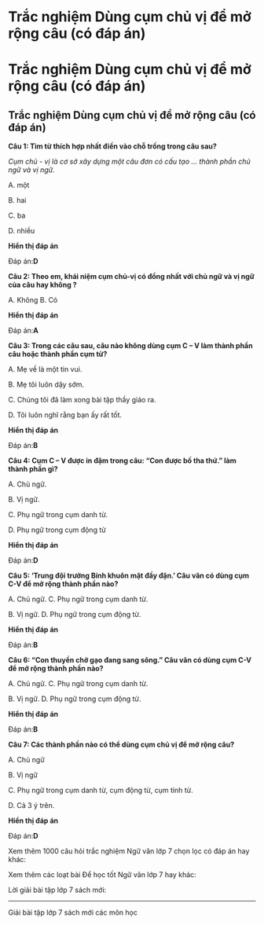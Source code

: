 # Trắc nghiệm Dùng cụm chủ vị để mở rộng câu (có đáp án)

# Trắc nghiệm Dùng cụm chủ vị để mở rộng câu (có đáp án)

## Trắc nghiệm Dùng cụm chủ vị để mở rộng câu (có đáp án)

**Câu 1: Tìm từ thích hợp nhất điền vào chỗ trống trong câu sau?**

_Cụm chủ - vị là cơ sở xây dựng một câu đơn có cấu tạo … thành phần chủ ngữ và vị ngữ._

A. một

B. hai

C. ba

D. nhiều

**Hiển thị đáp án**

Đáp án:**D**

**Câu 2: Theo em, khái niệm cụm chủ-vị có đồng nhất với chủ ngữ và vị ngữ của câu hay không ?**

A. Không B. Có

**Hiển thị đáp án**

Đáp án:**A**

**Câu 3: Trong các câu sau, câu nào không dùng cụm C – V làm thành phần câu hoặc thành phần cụm từ?**

A. Mẹ về là một tin vui. 

B. Mẹ tôi luôn dậy sớm.

C. Chúng tôi đã làm xong bài tập thầy giáo ra. 

D. Tôi luôn nghĩ rằng bạn ấy rất tốt.

**Hiển thị đáp án**

Đáp án:**B**

**Câu 4: Cụm C – V được in đậm trong câu: “Con được bố tha thứ.” làm thành phần gì?**

A. Chủ ngữ. 

B. Vị ngữ. 

C. Phụ ngữ trong cụm danh từ.

D. Phụ ngữ trong cụm động từ

**Hiển thị đáp án**

Đáp án:**D**

**Câu 5: ‘Trung đội trưởng Bính khuôn mặt đầy đặn.’ Câu văn có dùng cụm C-V để mở rộng thành phần nào?**

A. Chủ ngữ. C. Phụ ngữ trong cụm danh từ.

B. Vị ngữ. D. Phụ ngữ trong cụm động từ.

**Hiển thị đáp án**

Đáp án:**B**

**Câu 6: “Con thuyền chở gạo đang sang sông.” Câu văn có dùng cụm C-V để mở rộng thành phần nào?**

A. Chủ ngữ. C. Phụ ngữ trong cụm danh từ.

B. Vị ngữ. D. Phụ ngữ trong cụm động từ.

**Hiển thị đáp án**

Đáp án:**B**

**Câu 7: Các thành phần nào có thể dùng cụm chủ vị để mở rộng câu?**

A. Chủ ngữ

B. Vị ngữ

C. Phụ ngữ trong cụm danh từ, cụm động từ, cụm tính từ. 

D. Cả 3 ý trên. 

**Hiển thị đáp án**

Đáp án:**D**

Xem thêm 1000 câu hỏi trắc nghiệm Ngữ văn lớp 7 chọn lọc có đáp án hay khác:

Xem thêm các loạt bài Để học tốt Ngữ văn lớp 7 hay khác:

Lời giải bài tập lớp 7 sách mới:

* * *

Giải bài tập lớp 7 sách mới các môn học
